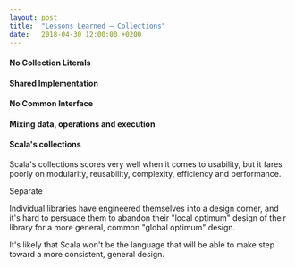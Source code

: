 ```yaml
---
layout: post
title:  "Lessons Learned – Collections"
date:   2018-04-30 12:00:00 +0200
---
```


#### No Collection Literals

#### Shared Implementation

#### No Common Interface

#### Mixing data, operations and execution

#### Scala's collections

Scala's collections scores very well when it comes to usability, but it fares
poorly on modularity, reusability, complexity, efficiency and performance.

Separate

Individual libraries have engineered themselves into a design corner, and it's
hard to persuade them to abandon their "local optimum" design of their library
for a more general, common "global optimum" design.

It's likely that Scala won't be the language that will be able to make step
toward a more consistent, general design.
